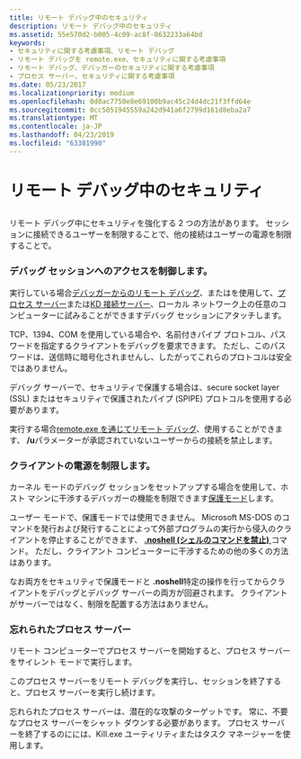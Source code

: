 ```yaml
---
title: リモート デバッグ中のセキュリティ
description: リモート デバッグ中のセキュリティ
ms.assetid: 55e570d2-b005-4c09-ac8f-0632233a64bd
keywords:
- セキュリティに関する考慮事項、リモート デバッグ
- リモート デバッグを remote.exe、セキュリティに関する考慮事項
- リモート デバッグ、デバッガーのセキュリティに関する考慮事項
- プロセス サーバー、セキュリティに関する考慮事項
ms.date: 05/23/2017
ms.localizationpriority: medium
ms.openlocfilehash: 0d0ac7750e8e69100b9ac45c24d4dc21f3ffd64e
ms.sourcegitcommit: 0cc5051945559a242d941a6f2799d161d8eba2a7
ms.translationtype: MT
ms.contentlocale: ja-JP
ms.lasthandoff: 04/23/2019
ms.locfileid: "63381990"
---
```

# <a name="security-during-remote-debugging"></a>リモート デバッグ中のセキュリティ


## <span id="ddk_security_during_remote_debugging_dbg"></span><span id="DDK_SECURITY_DURING_REMOTE_DEBUGGING_DBG"></span>


リモート デバッグ中にセキュリティを強化する 2 つの方法があります。 セッションに接続できるユーザーを制限することで、他の接続はユーザーの電源を制限することで。

### <a name="span-idcontrollingaccesstothedebuggingsessionspanspan-idcontrollingaccesstothedebuggingsessionspancontrolling-access-to-the-debugging-session"></a><span id="controlling_access_to_the_debugging_session"></span><span id="CONTROLLING_ACCESS_TO_THE_DEBUGGING_SESSION"></span>デバッグ セッションへのアクセスを制御します。

実行している場合[デバッガーからのリモート デバッグ](remote-debugging-through-the-debugger.md)、またはを使用して、[プロセス サーバー](process-servers--user-mode-.md)または[KD 接続サーバー](kd-connection-servers--kernel-mode-.md)、ローカル ネットワーク上の任意のコンピューターに試みることができますデバッグ セッションにアタッチします。

TCP、1394、COM を使用している場合や、名前付きパイプ プロトコル、パスワードを指定するクライアントをデバッグを要求できます。 ただし、このパスワードは、送信時に暗号化されませんし、したがってこれらのプロトコルは安全ではありません。

デバッグ サーバーで、セキュリティで保護する場合は、secure socket layer (SSL) またはセキュリティで保護されたパイプ (SPIPE) プロトコルを使用する必要があります。

実行する場合[remote.exe を通じてリモート デバッグ](remote-debugging-through-remote-exe.md)、使用することができます、 **/u**パラメーターが承認されていないユーザーからの接続を禁止します。

### <a name="span-idrestrictingthepowersoftheclientspanspan-idrestrictingthepowersoftheclientspanrestricting-the-powers-of-the-client"></a><span id="restricting_the_powers_of_the_client"></span><span id="RESTRICTING_THE_POWERS_OF_THE_CLIENT"></span>クライアントの電源を制限します。

カーネル モードのデバッグ セッションをセットアップする場合を使用して、ホスト マシンに干渉するデバッガーの機能を制限できます[保護モード](secure-mode.md)します。

ユーザー モードで、保護モードでは使用できません。 Microsoft MS-DOS のコマンドを発行および発行することによって外部プログラムの実行から侵入のクライアントを停止することができます、 [ **.noshell (シェルのコマンドを禁止)** ](-noshell--prohibit-shell-commands-.md)コマンド。 ただし、クライアント コンピューターに干渉するための他の多くの方法はあります。

なお両方をセキュリティで保護モードと **.noshell**特定の操作を行ってからクライアントをデバッグとデバッグ サーバーの両方が回避されます。 クライアントがサーバーではなく、制限を配置する方法はありません。

### <a name="span-idforgottenprocessserversspanspan-idforgottenprocessserversspanforgotten-process-servers"></a><span id="forgotten_process_servers"></span><span id="FORGOTTEN_PROCESS_SERVERS"></span>忘れられたプロセス サーバー

リモート コンピューターでプロセス サーバーを開始すると、プロセス サーバーをサイレント モードで実行します。

このプロセス サーバーをリモート デバッグを実行し、セッションを終了すると、プロセス サーバーを実行し続けます。

忘れられたプロセス サーバーは、潜在的な攻撃のターゲットです。 常に、不要なプロセス サーバーをシャット ダウンする必要があります。 プロセス サーバーを終了するのにには、Kill.exe ユーティリティまたはタスク マネージャーを使用します。

 

 





